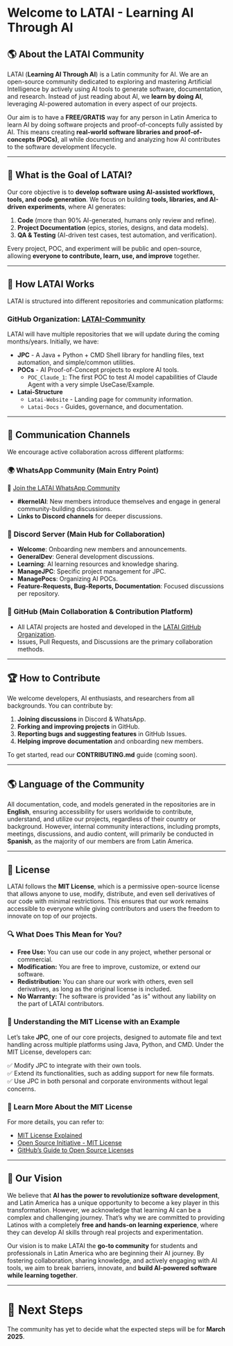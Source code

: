 # Welcome to LATAI - Learning AI Through AI

## 🌎 About the LATAI Community

LATAI (**Learning AI Through AI**) is a Latin community for AI. We are an open-source community dedicated to exploring and mastering Artificial Intelligence by actively using AI tools to generate software, documentation, and research. Instead of just reading about AI, we **learn by doing AI**, leveraging AI-powered automation in every aspect of our projects.

Our aim is to have a **FREE/GRATIS** way for any person in Latin America to learn AI by doing software projects and proof-of-concepts fully assisted by AI. This means creating **real-world software libraries and proof-of-concepts (POCs)**, all while documenting and analyzing how AI contributes to the software development lifecycle.

---

## 🚀 What is the Goal of LATAI?

Our core objective is to **develop software using AI-assisted workflows, tools, and code generation**. We focus on building **tools, libraries, and AI-driven experiments**, where AI generates:

1. **Code** (more than 90% AI-generated, humans only review and refine).
2. **Project Documentation** (epics, stories, designs, and data models).
3. **QA & Testing** (AI-driven test cases, test automation, and verification).

Every project, POC, and experiment will be public and open-source, allowing **everyone to contribute, learn, use, and improve** together.

---

## 📌 How LATAI Works

LATAI is structured into different repositories and communication platforms:

### **GitHub Organization: [LATAI-Community](https://github.com/latai-community/)**

LATAI will have multiple repositories that we will update during the coming months/years. Initially, we have:

- **JPC** - A Java + Python + CMD Shell library for handling files, text automation, and simple/common utilities.
- **POCs** - AI Proof-of-Concept projects to explore AI tools.
  - `POC_Claude_1`: The first POC to test AI model capabilities of Claude Agent with a very simple UseCase/Example.
- **Latai-Structure**
  - `Latai-Website` - Landing page for community information.
  - `Latai-Docs` - Guides, governance, and documentation.

---

## 📢 Communication Channels

We encourage active collaboration across different platforms:

### 🌍 **WhatsApp Community (Main Entry Point)**  
🔗 [Join the LATAI WhatsApp Community](https://chat.whatsapp.com/LPgB7)

- **#kernelAI**: New members introduce themselves and engage in general community-building discussions.
- **Links to Discord channels** for deeper discussions.

### 💬 **Discord Server (Main Hub for Collaboration)**  

- **Welcome**: Onboarding new members and announcements.
- **GeneralDev**: General development discussions.
- **Learning**: AI learning resources and knowledge sharing.
- **ManageJPC**: Specific project management for JPC.
- **ManagePocs**: Organizing AI POCs.
- **Feature-Requests, Bug-Reports, Documentation**: Focused discussions per repository.

### 📂 **GitHub (Main Collaboration & Contribution Platform)**  

- All LATAI projects are hosted and developed in the [LATAI GitHub Organization](https://github.com/latai-community/).
- Issues, Pull Requests, and Discussions are the primary collaboration methods.

---

## 🏆 How to Contribute

We welcome developers, AI enthusiasts, and researchers from all backgrounds. You can contribute by:

1. **Joining discussions** in Discord & WhatsApp.
2. **Forking and improving projects** in GitHub.
3. **Reporting bugs and suggesting features** in GitHub Issues.
4. **Helping improve documentation** and onboarding new members.

To get started, read our **CONTRIBUTING.md** guide (coming soon).

---

## 🌎 Language of the Community

All documentation, code, and models generated in the repositories are in **English**, ensuring accessibility for users worldwide to contribute, understand, and utilize our projects, regardless of their country or background. However, internal community interactions, including prompts, meetings, discussions, and audio content, will primarily be conducted in **Spanish**, as the majority of our members are from Latin America.

---

## 🔖 License

LATAI follows the **MIT License**, which is a permissive open-source license that allows anyone to use, modify, distribute, and even sell derivatives of our code with minimal restrictions. This ensures that our work remains accessible to everyone while giving contributors and users the freedom to innovate on top of our projects.

### 🔍 What Does This Mean for You?

- **Free Use:** You can use our code in any project, whether personal or commercial.
- **Modification:** You are free to improve, customize, or extend our software.
- **Redistribution:** You can share our work with others, even sell derivatives, as long as the original license is included.
- **No Warranty:** The software is provided "as is" without any liability on the part of LATAI contributors.

### 📌 Understanding the MIT License with an Example  

Let’s take **JPC**, one of our core projects, designed to automate file and text handling across multiple platforms using Java, Python, and CMD. Under the MIT License, developers can:

✅ Modify JPC to integrate with their own tools.  
✅ Extend its functionalities, such as adding support for new file formats.  
✅ Use JPC in both personal and corporate environments without legal concerns.

### 📖 Learn More About the MIT License

For more details, you can refer to:

- [MIT License Explained](https://choosealicense.com/licenses/mit/)
- [Open Source Initiative - MIT License](https://opensource.org/licenses/MIT)
- [GitHub’s Guide to Open Source Licenses](https://docs.github.com/en/github/creating-cloning-and-archiving-repositories/licensing-a-repository)

---

## 🌟 Our Vision

We believe that **AI has the power to revolutionize software development**, and Latin America has a unique opportunity to become a key player in this transformation. However, we acknowledge that learning AI can be a complex and challenging journey. That’s why we are committed to providing Latinos with a completely **free and hands-on learning experience**, where they can develop AI skills through real projects and experimentation.

Our vision is to make LATAI the **go-to community** for students and professionals in Latin America who are beginning their AI journey. By fostering collaboration, sharing knowledge, and actively engaging with AI tools, we aim to break barriers, innovate, and **build AI-powered software while learning together**.

---

# 📢 Next Steps  

The community has yet to decide what the expected steps will be for **March 2025**.
